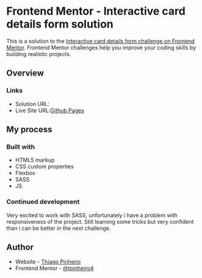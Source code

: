 # Frontend Mentor - Interactive card details form solution

This is a solution to the [Interactive card details form challenge on Frontend Mentor](https://www.frontendmentor.io/challenges/interactive-card-details-form-XpS8cKZDWw). Frontend Mentor challenges help you improve your coding skills by building realistic projects. 

## Overview

### Links

- Solution URL: [](https://your-solution-url.com)
- Live Site URL:[Github Pages](https://tpinheiro4.github.io/interact-card/)

## My process

### Built with

- HTML5 markup
- CSS custom properties
- Flexbox
- SASS
- JS

### Continued development

Very excited to work with SASS, unfortunately i have a problem with responsiveness of the project. Still learning some tricks but very confident than i can be better in the next challenge.

## Author

- Website - [Thiago Pinheiro](https://www.linkedin.com/in/thiago-pinheiro14/)
- Frontend Mentor - [@tpinheiro4](https://www.frontendmentor.io/profile/tpinheiro4)
